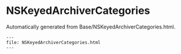 
# NSKeyedArchiverCategories

Automatically generated from Base/NSKeyedArchiverCategories.html.

``` {raw} html
---
file: NSKeyedArchiverCategories.html
---
```
